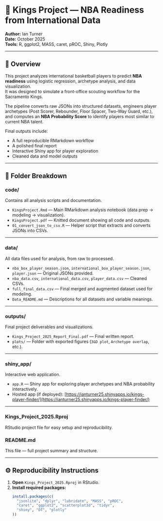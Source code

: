 # 🏀 Kings Project — NBA Readiness from International Data

**Author:** Ian Turner  
**Date:** October 2025  
**Tools:** R, ggplot2, MASS, caret, pROC, Shiny, Plotly  

---

## 🧠 Overview
This project analyzes international basketball players to predict **NBA readiness** using logistic regression, archetype analysis, and data visualization.  
It was designed to simulate a front-office scouting workflow for the Sacramento Kings.  

The pipeline converts raw JSONs into structured datasets, engineers player archetypes (Post Scorer, Rebounder, Floor Spacer, Two-Way Guard, etc.), and computes an **NBA Probability Score** to identify players most similar to current NBA talent.  

Final outputs include:
- A full reproducible RMarkdown workflow  
- A polished final report  
- Interactive Shiny app for player exploration  
- Cleaned data and model outputs  

---

## 📂 Folder Breakdown

### **code/**
Contains all analysis scripts and documentation.
- `KingsProject.Rmd` — Main RMarkdown analysis notebook (data prep → modeling → visualization).  
- `KingsProject.pdf` — Knitted document showing all code and outputs.  
- `01_convert_json_to_csv.R` — Helper script that extracts and converts JSONs into CSVs.

---

### **data/**
All data files used for analysis, from raw to processed.
- `nba_box_player_season.json`, `international_box_player_season.json`, `player.json` — Original JSONs provided.  
- `nba_data.csv`, `international_data.csv`, `player_data.csv` — Cleaned CSVs.  
- `full_final_data.csv` — Final merged and augmented dataset used for modeling.  
- `Data_README.md` — Descriptions for all datasets and variable meanings.

---

### **outputs/**
Final project deliverables and visualizations.
- `Kings_Project_2025_Report_Final.pdf` — Final written report.  
- `plots/` — Folder with exported figures (`3&D plot`, `Archetype overlap`, etc.).  

---

### **shiny_app/**
Interactive web application.
- `app.R` — Shiny app for exploring player archetypes and NBA probability interactively.  
- Hosted app (if deployed): [https://ianturner25.shinyapps.io/kings-player-finder/](https://ianturner25.shinyapps.io/kings-player-finder/)

---

### **Kings_Project_2025.Rproj**
RStudio project file for easy setup and reproducibility.

### **README.md**
This file — full project summary and structure.

---

## ⚙️ Reproducibility Instructions

1. **Open** `Kings_Project_2025.Rproj` in RStudio.  
2. **Install required packages:**
   ```r
   install.packages(c(
     "jsonlite", "dplyr", "lubridate", "MASS", "pROC",
     "caret", "ggplot2", "scatterplot3d", "tidyr",
     "shiny", "DT", "plotly"
   ))
